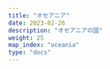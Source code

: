 ```yaml
---
title: "オセアニア"
date: 2023-02-26
description: "オセアニアの国"
weight: 25
map_index: "oceania"
type: "docs"
---
```

